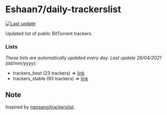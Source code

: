 
# Eshaan7/daily-trackerslist 

[![Last update](https://img.shields.io/badge/Last%20update-26/04/2021-blue.svg)](#)

Updated list of public BitTorrent trackers.

### Lists
*These lists are automatically updated every day. Last update 26/04/2021 (_dd/mm/yyyy_):*

* trackers_best (23 trackers) => [link](https://raw.githubusercontent.com/eshaan7/daily-trackerslist/master/trackers_best.txt)
* trackers_stable (93 trackers) => [link](https://raw.githubusercontent.com/eshaan7/daily-trackerslist/master/trackers_stable.txt)

## Note

Inspired by [ngosang/trackerslist](https://github.com/ngosang/trackerslist).
